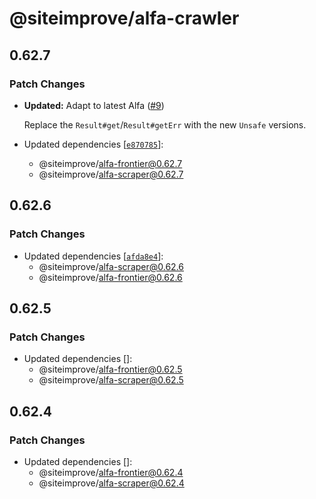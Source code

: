 # @siteimprove/alfa-crawler

## 0.62.7

### Patch Changes

- **Updated:** Adapt to latest Alfa ([#9](https://github.com/Siteimprove/alfa-integrations/pull/9))

  Replace the `Result#get`/`Result#getErr` with the new `Unsafe` versions.

- Updated dependencies [[`e870785`](https://github.com/Siteimprove/alfa-integrations/commit/e8707850938daf133bfbc4808156babc1f99cb0d)]:
  - @siteimprove/alfa-frontier@0.62.7
  - @siteimprove/alfa-scraper@0.62.7

## 0.62.6

### Patch Changes

- Updated dependencies [[`afda8e4`](https://github.com/Siteimprove/alfa-integrations/commit/afda8e45eea7754f8b2ca4023ba64a71b753967f)]:
  - @siteimprove/alfa-scraper@0.62.6
  - @siteimprove/alfa-frontier@0.62.6

## 0.62.5

### Patch Changes

- Updated dependencies []:
  - @siteimprove/alfa-frontier@0.62.5
  - @siteimprove/alfa-scraper@0.62.5

## 0.62.4

### Patch Changes

- Updated dependencies []:
  - @siteimprove/alfa-frontier@0.62.4
  - @siteimprove/alfa-scraper@0.62.4
